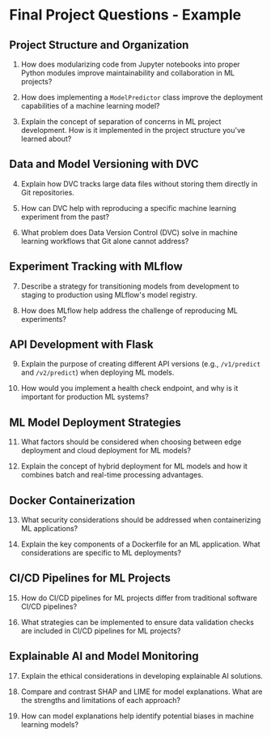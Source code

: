 # Final Project Questions - Example

## Project Structure and Organization

1. How does modularizing code from Jupyter notebooks into proper Python modules improve maintainability and collaboration in ML projects?

2. How does implementing a `ModelPredictor` class improve the deployment capabilities of a machine learning model?

3. Explain the concept of separation of concerns in ML project development. How is it implemented in the project structure you've learned about?

## Data and Model Versioning with DVC

4. Explain how DVC tracks large data files without storing them directly in Git repositories.

5. How can DVC help with reproducing a specific machine learning experiment from the past?

6. What problem does Data Version Control (DVC) solve in machine learning workflows that Git alone cannot address?

## Experiment Tracking with MLflow

7. Describe a strategy for transitioning models from development to staging to production using MLflow's model registry.

8. How does MLflow help address the challenge of reproducing ML experiments?

## API Development with Flask

9. Explain the purpose of creating different API versions (e.g., `/v1/predict` and `/v2/predict`) when deploying ML models.

10. How would you implement a health check endpoint, and why is it important for production ML systems?

## ML Model Deployment Strategies

11. What factors should be considered when choosing between edge deployment and cloud deployment for ML models?

12. Explain the concept of hybrid deployment for ML models and how it combines batch and real-time processing advantages.

## Docker Containerization

13. What security considerations should be addressed when containerizing ML applications?

14. Explain the key components of a Dockerfile for an ML application. What considerations are specific to ML deployments?

## CI/CD Pipelines for ML Projects

15. How do CI/CD pipelines for ML projects differ from traditional software CI/CD pipelines?

16. What strategies can be implemented to ensure data validation checks are included in CI/CD pipelines for ML projects?

## Explainable AI and Model Monitoring

17. Explain the ethical considerations in developing explainable AI solutions.

18. Compare and contrast SHAP and LIME for model explanations. What are the strengths and limitations of each approach?

19. How can model explanations help identify potential biases in machine learning models?